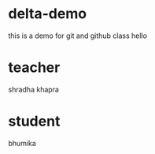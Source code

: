 # delta-demo
this is a demo for git and github class
hello 
# teacher 
shradha khapra

# student
bhumika
